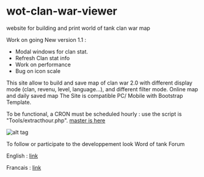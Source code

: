 # wot-clan-war-viewer
website for building and print world of tank clan war map



Work  on going New version 1.1 :
- Modal windows for clan stat.
- Refresh Clan stat info
- Work on performance 
- Bug on icon scale


This site allow to build and save map of clan war 2.0 with different display mode (clan, revenu, level, language...), and different filter mode.
Online map and daily saved map 
The Site is compatible PC/ Mobile with Bootstrap Template.

To be functional, a CRON must be scheduled hourly : use the script is "Tools/extracthour.php".
[ master is here ](http://wotclanwar2.16mb.com/)

![alt tag](http://tof.canardpc.com/preview2/97f1cc8a-cea1-47ae-a21c-8b7007c69af1.jpg)

To follow or participate to the developpement look Word of tank Forum

English : [ link ](http://forum.worldoftanks.eu/index.php?/topic/565385-cw20-viewer-website/)

Francais : [ link ](http://forum.worldoftanks.eu/index.php?/topic/510466-cw-20-interface/)
